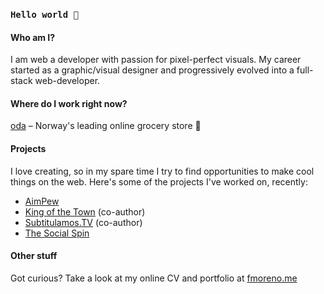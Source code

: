 ### `Hello world 👋`

#### Who am I?
I am web a developer with passion for pixel-perfect visuals. My career started as a graphic/visual designer and progressively evolved into a full-stack web-developer.

#### Where do I work right now?
[oda](https://oda.com) – Norway's leading online grocery store 🚀

#### Projects
I love creating, so in my spare time I try to find opportunities to make cool things on the web. Here's some of the projects I've worked on, recently:

- [AimPew](https://aimpew.com)
- [King of the Town](https://kingofthetown.com) (co-author) 
- [Subtitulamos.TV](https://subtitulamos.tv) (co-author) 
- [The Social Spin](https://thesocialspin.fmoreno.me)

#### Other stuff
Got curious? Take a look at my online CV and portfolio at [fmoreno.me](https://fmoreno.me)
